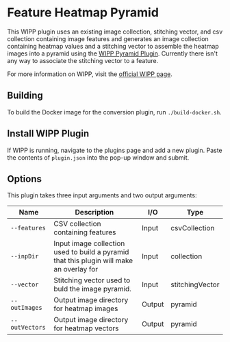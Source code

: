 # Feature Heatmap Pyramid

This WIPP plugin uses an existing image collection, stitching vector, and csv collection containing image features and generates an image collection containing heatmap values and a stitching vector to assemble the heatmap images into a pyramid using the [WIPP Pyramid Plugin](https://github.com/usnistgov/WIPP-pyramid-plugin). Currently there isn't any way to associate the stitching vector to a feature.

For more information on WIPP, visit the [official WIPP page](https://isg.nist.gov/deepzoomweb/software/wipp).

## Building

To build the Docker image for the conversion plugin, run
`./build-docker.sh`.

## Install WIPP Plugin

If WIPP is running, navigate to the plugins page and add a new plugin. Paste the contents of `plugin.json` into the pop-up window and submit.

## Options

This plugin takes three input arguments and two output arguments:

| Name          | Description             | I/O    | Type   |
|---------------|-------------------------|--------|--------|
| `--features` | CSV collection containing features | Input | csvCollection |
| `--inpDir` | Input image collection used to build a pyramid that this plugin will make an overlay for | Input | collection |
| `--vector` | Stitching vector used to buld the image pyramid. | Input | stitchingVector |
| `--outImages` | Output image directory for heatmap images | Output | pyramid |
| `--outVectors` | Output image directory for heatmap vectors | Output | pyramid |
